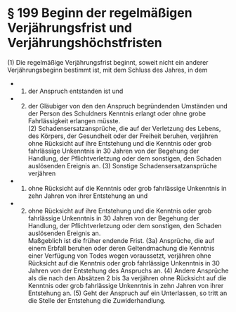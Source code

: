 # § 199 Beginn der regelmäßigen Verjährungsfrist und Verjährungshöchstfristen
(1) Die regelmäßige Verjährungsfrist beginnt, soweit nicht ein anderer Verjährungsbeginn bestimmt ist, mit dem Schluss des Jahres, in dem
* 1. der Anspruch entstanden ist und
* 2. der Gläubiger von den den Anspruch begründenden Umständen und der Person des Schuldners Kenntnis erlangt oder ohne grobe Fahrlässigkeit erlangen müsste.  
(2) Schadensersatzansprüche, die auf der Verletzung des Lebens, des Körpers, der Gesundheit oder der Freiheit beruhen, verjähren ohne Rücksicht auf ihre Entstehung und die Kenntnis oder grob fahrlässige Unkenntnis in 30 Jahren von der Begehung der Handlung, der Pflichtverletzung oder dem sonstigen, den Schaden auslösenden Ereignis an.
(3) Sonstige Schadensersatzansprüche verjähren
* 1. ohne Rücksicht auf die Kenntnis oder grob fahrlässige Unkenntnis in zehn Jahren von ihrer Entstehung an und
* 2. ohne Rücksicht auf ihre Entstehung und die Kenntnis oder grob fahrlässige Unkenntnis in 30 Jahren von der Begehung der Handlung, der Pflichtverletzung oder dem sonstigen, den Schaden auslösenden Ereignis an.  
Maßgeblich ist die früher endende Frist.
(3a) Ansprüche, die auf einem Erbfall beruhen oder deren Geltendmachung die Kenntnis einer Verfügung von Todes wegen voraussetzt, verjähren ohne Rücksicht auf die Kenntnis oder grob fahrlässige Unkenntnis in 30 Jahren von der Entstehung des Anspruchs an.
(4) Andere Ansprüche als die nach den Absätzen 2 bis 3a verjähren ohne Rücksicht auf die Kenntnis oder grob fahrlässige Unkenntnis in zehn Jahren von ihrer Entstehung an.
(5) Geht der Anspruch auf ein Unterlassen, so tritt an die Stelle der Entstehung die Zuwiderhandlung.